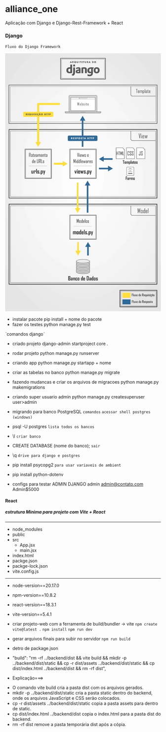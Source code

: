 # alliance_one
Aplicação com Django e Django-Rest-Framework + React



### Django

 `Fluxo do Django Framework`

  ![Fluxo-Django](https://github.com/davipythonweb/praticing_django_/blob/main/django-architecture.webp?raw=true)

  - instalar pacote
  pip install + nome do pacote
- fazer os testes
  python manage.py test



ˋcomandos djangoˋ

- criado projeto
  django-admin startproject core .
- rodar projeto
  python manage.py runserver
- criando app
  python manage.py startapp + nome
- criar as tabelas no banco
  python manage.py migrate
- fazendo mudancas e criar os arquivos de migracoes
  python manage.py makemigrations
- criando super usuario admin
  python manage.py createsuperuser user>admin



- migrando para banco PostgreSQL
`comandos`
`acessar shell postgres (windows)`
- psql -U postgres
`lista todos os bancos`
- \l
`criar banco`
- CREATE DATABASE (nome do banco);
`sair`
- \q
`drive para django e postgres`
- pip install psycopg2
`para usar variaveis de ambient`
- pip install python-dotenv

- configs para testar ADMIN DJANGO
admin
admin@contato.com
Admin$5000


#### React

##### estrutura Minima para projeto com Vite + React

_____________________________
- node_modules
- public
- src
    - App.jsx
    - main.jsx
- index.html
- packge.json
- packge-lock.json
- vite.config.js
____________________________



* node-version==20.17.0

* npm-version==10.8.2

* react-version==18.3.1

* vite-version==5.4.1

* criar projeto-web com a ferramenta de build/bundler -> vite
`npm create vite@latest .`
`npm install`
`npm run dev`

* gerar arquivos finais para subir no servidor
`npm run build`


- detro de package.json

- "build": "rm -rf ../backend/dist && vite build && mkdir -p ../backend/dist/static && cp -r dist/assets ../backend/dist/static && cp dist/index.html ../backend/dist && rm -rf dist",

* Explicação===>

- O comando vite build cria a pasta dist com os arquivos gerados.
- mkdir -p ../backend/dist/static cria a pasta static dentro do backend, onde os arquivos JavaScript e CSS serão colocados.
- cp -r dist/assets ../backend/dist/static copia a pasta assets para dentro de static.
- cp dist/index.html ../backend/dist copia o index.html para a pasta dist do backend.
- rm -rf dist remove a pasta temporária dist após a cópia.
